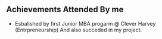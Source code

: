 ## Achievements Attended By me
- Esbalished by first Junior MBA progarm @ Clever Harvey (Entrpreneurship) And also succeded in my project.

